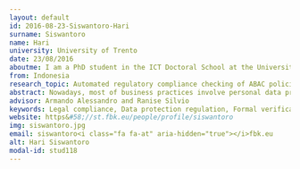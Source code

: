 ```yaml
---
layout: default 
id: 2016-08-23-Siswantoro-Hari
surname: Siswantoro
name: Hari
university: University of Trento
date: 23/08/2016
aboutme: I am a PhD student in the ICT Doctoral School at the University of Trento, Italy. I received my master’s degree in security and cryptology from Université Joseph Fourier, Grenoble, France. My research interests include security, data protection and legal compliance.
from: Indonesia
research_topic: Automated regulatory compliance checking of ABAC policies
abstract: Nowadays, most of business practices involve personal data processing of customers and employees. And personal data processing is strictly regulated by legislation to protect the rights of the personal data owner. Enforcing regulation into enterprise information system is a non-trivial task, and a misinterpretation can lead to sanctions. This research presents an automatic legal compliance verification method of attribute based access control (ABAC) against the EU Data Protection Directive (DPD) 95/46/EC. The rights, obligations and conditions for lawful personal data processing from the directive are extracted and mapped to a formal legal model. We use this model to check whether an enterprise access control policy complies or violates the regulation.
advisor: Armando Alessandro and Ranise Silvio
keywords: Legal compliance, Data protection regulation, Formal verification, Attribute based access control
website: https&#58;//st.fbk.eu/people/profile/siswantoro
img: siswantoro.jpg
email: siswantoro<i class="fa fa-at" aria-hidden="true"></i>fbk.eu
alt: Hari Siswantoro
modal-id: stud118
---
```


